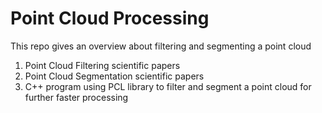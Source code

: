 # Point Cloud Processing

This repo gives an overview about filtering and segmenting a point cloud

1. Point Cloud Filtering scientific papers
2. Point Cloud Segmentation scientific papers
3. C++ program using PCL library to filter and segment a point cloud for further faster processing
